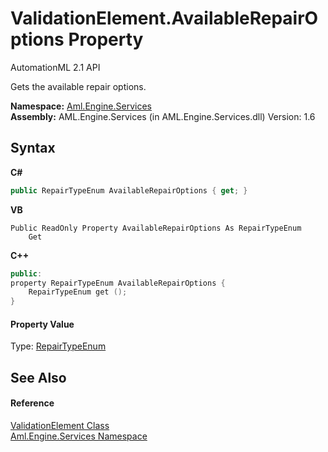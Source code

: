 # ValidationElement.AvailableRepairOptions Property 
AutomationML 2.1 API 

Gets the available repair options.

**Namespace:**&nbsp;<a href="N_Aml_Engine_Services">Aml.Engine.Services</a><br />**Assembly:**&nbsp;AML.Engine.Services (in AML.Engine.Services.dll) Version: 1.6

## Syntax

**C#**<br />
``` C#
public RepairTypeEnum AvailableRepairOptions { get; }
```

**VB**<br />
``` VB
Public ReadOnly Property AvailableRepairOptions As RepairTypeEnum
	Get
```

**C++**<br />
``` C++
public:
property RepairTypeEnum AvailableRepairOptions {
	RepairTypeEnum get ();
}
```


#### Property Value
Type: <a href="T_Aml_Engine_Services_RepairTypeEnum">RepairTypeEnum</a>

## See Also


#### Reference
<a href="T_Aml_Engine_Services_ValidationElement">ValidationElement Class</a><br /><a href="N_Aml_Engine_Services">Aml.Engine.Services Namespace</a><br />